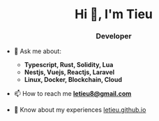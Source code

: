 

<h1 align="center">Hi 👋, I'm Tieu</h1>
<h3 align="center">Developer</h3>


- 💬 Ask me about:
  - **Typescript, Rust, Solidity, Lua**
  - **Nestjs, Vuejs, Reactjs, Laravel**
  - **Linux, Docker, Blockchain, Cloud**

- 📫 How to reach me **letieu8@gmail.com**

- 📄 Know about my experiences [letieu.github.io](https://coingen20.netlify.app/)
